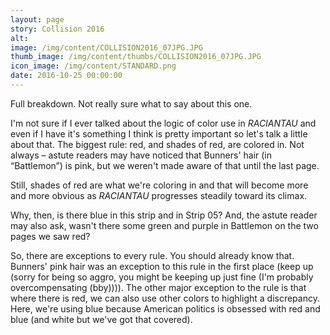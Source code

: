 ```yaml
---
layout: page
story: Collision 2016
alt:
image: /img/content/COLLISION2016_07JPG.JPG
thumb_image: /img/content/thumbs/COLLISION2016_07JPG.JPG
icon_image: /img/content/STANDARD.png
date: 2016-10-25 00:00:00
---
```



Full breakdown. Not really sure what to say about this one.

I'm not sure if I ever talked about the logic of color use in *RACIANTAU* and even if I have it's something I think is pretty important so let's talk a little about that. The biggest rule: red, and shades of red, are colored in. Not always – astute readers may have noticed that Bunners' hair (in “Battlemon”) is pink, but we weren't made aware of that until the last page.

Still, shades of red are what we're coloring in and that will become more and more obvious as *RACIANTAU* progresses steadily toward its climax.

Why, then, is there blue in this strip and in Strip 05? And, the astute reader may also ask, wasn't there some green and purple in Battlemon on the two pages we saw red?

So, there are exceptions to every rule. You should already know that. Bunners' pink hair was an exception to this rule in the first place (keep up (sorry for being so aggro, you might be keeping up just fine (I'm probably overcompensating (bby)))). The other major exception to the rule is that where there is red, we can also use other colors to highlight a discrepancy. Here, we're using blue because American politics is obsessed with red and blue (and white but we've got that covered).